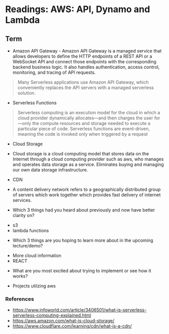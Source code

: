 # Readings: AWS: API, Dynamo and Lambda


## Term

* Amazon API Gateway - Amazon API Gateway is a managed service that allows developers to define the HTTP endpoints of a REST API or a WebSocket API and connect those endpoints with the corresponding backend business logic. It also handles authentication, access control, monitoring, and tracing of API requests.

> Many Serverless applications use Amazon API Gateway, which conveniently replaces the API servers with a managed serverless solution.


- Serverless Functions
> Serverless computing is an execution model for the cloud in which a cloud provider dynamically allocates—and then charges the user for—only the compute resources and storage needed to execute a particular piece of code. Serverless functions are event-driven, meaning the code is invoked only when triggered by a request

- Cloud Storage

* Cloud storage is a cloud computing model that stores data on the Internet through a cloud computing provider such as aws, who manages and operates data storage as a service. Eliminates buying and managing our own data storage infrastructure.


- CDN
* A content delivery network refers to a geographically distributed group of servers which work together which provides fast delivery of internet services.

- Which 3 things had you heard about previously and now have better clarity on?

* s3
* lambda functions

- Which 3 things are you hoping to learn more about in the upcoming lecture/demo?

* More cloud information
* REACT


- What are you most excited about trying to implement or see how it works?

* Projects utilzing aws


### References
- https://www.infoworld.com/article/3406501/what-is-serverless-serverless-computing-explained.html
- https://aws.amazon.com/what-is-cloud-storage/
- https://www.cloudflare.com/learning/cdn/what-is-a-cdn/